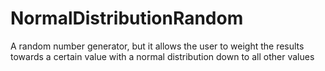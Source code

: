 # NormalDistributionRandom
 A random number generator, but it allows the user to weight the results towards a certain value with a normal distribution down to all other values
